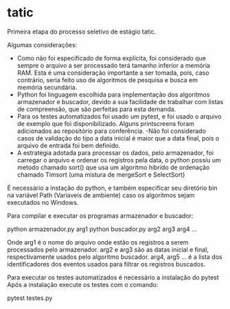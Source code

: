 # tatic
Primeira etapa do processo seletivo de estágio tatic.

Algumas considerações:
- Como não foi especificado de forma explícita, foi considerado que sempre o arquivo a ser processado terá tamanho inferior a memória RAM. Esta é uma consideração importante a ser tomada, pois, caso contrário, seria feito uso de algoritmos de pesquisa e busca em memória secundária.
- Python foi linguagem escolhida para implementação dos algoritmos armazenador e buscador, devido a sua facilidade de trabalhar com listas de compreensão, que são perfeitas para esta demanda.
- Para os testes automatizados foi usado um pytest, e foi usado o arquivo de exemplo que foi disponibilizado. Alguns printscreens foram adicionados ao repositório para conferência.
-Não foi considerado casos de validação do tipo a data inicial é maior que a data final, pois o arquivo de entrada foi bem definido.
- A estratégia adotada para processar os dados, pelo armazenador, foi carregar o arquivo e ordenar os registros pela data, o python possíu um metodo chamado sort() que usa um algoritmo híbrido de ordenação chamado Timsort (uma mistura de mergeSort e SelectSort) 


É necessário a instação do python, e também especificar seu diretório bin na variável Path (Variaveis de ambiente) caso os algoritmos sejam executados no Windows.

Para compilar e executar os programas armazenador e buscador:

python armazenador.py arg1
python buscador.py arg2 arg3 arg4 ...

Onde arg1 é o nome do arquivo onde estão os registros a serem processados pelo armazenador. arg2 e arg3 são as datas inicial e final, respectivamente usados pelo algoritmo buscador. arg4, arg5 ... é a lista dos identificadores dos eventos usados para filtrar os registros buscados.

Para executar os testes automatizados é necessário a instalação do pytest
Após a instalação execute os testes com o comando:

pytest testes.py